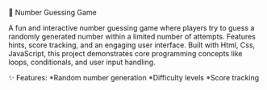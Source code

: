 🔢 Number Guessing Game

A fun and interactive number guessing game where players try to guess a randomly generated number within a limited number of attempts. Features hints, score tracking, and an engaging user interface. Built with Html, Css, JavaScript, this project demonstrates core programming concepts like loops, conditionals, and user input handling.

✨ Features:
 *Random number generation
 *Difficulty levels
 *Score tracking
